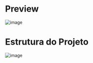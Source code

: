 <h1>Preview</h1>

![image](https://github.com/LucasTeixeiraSantos/typescript-bank/assets/134326998/b934c15a-5f5e-4475-aa06-9061fc3d63f9)

<h1>Estrutura do Projeto</h1>

![image](https://github.com/LucasTeixeiraSantos/typescript-bank/assets/134326998/8c4258ed-118f-4443-a2b6-265f89224efa)
